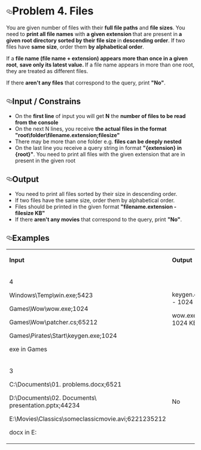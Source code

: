 <h1><a id="user-content-problem-4-files" class="anchor" href="#problem-4-files" aria-hidden="true"><svg aria-hidden="true" class="octicon octicon-link" height="16" version="1.1" viewBox="0 0 16 16" width="16"><path fill-rule="evenodd" d="M4 9h1v1H4c-1.5 0-3-1.69-3-3.5S2.55 3 4 3h4c1.45 0 3 1.69 3 3.5 0 1.41-.91 2.72-2 3.25V8.59c.58-.45 1-1.27 1-2.09C10 5.22 8.98 4 8 4H4c-.98 0-2 1.22-2 2.5S3 9 4 9zm9-3h-1v1h1c1 0 2 1.22 2 2.5S13.98 12 13 12H9c-.98 0-2-1.22-2-2.5 0-.83.42-1.64 1-2.09V6.25c-1.09.53-2 1.84-2 3.25C6 11.31 7.55 13 9 13h4c1.45 0 3-1.69 3-3.5S14.5 6 13 6z"></path></svg></a>Problem 4. Files</h1>
<p>You are given number of files with their <strong>full file paths</strong> and <strong>file sizes</strong>. You need to <strong>print all file names</strong> with <strong>a given extension </strong>that are present in<strong> a given root directory sorted by their file size </strong>in<strong> descending order</strong>. If two files have <strong>same size</strong>, order them <strong>by alphabetical order</strong>.</p>
<p>If a <strong>file name (file name + extension) appears more than once in a given root</strong>, <strong>save only its latest value. </strong>If a file name appears in more than one root, they are treated as different files.</p>
<p>If there <strong>aren't any files</strong> that correspond to the query, print <strong>"No"</strong>.</p>
<h2><a id="user-content-input--constrains" class="anchor" href="#input--constrains" aria-hidden="true"><svg aria-hidden="true" class="octicon octicon-link" height="16" version="1.1" viewBox="0 0 16 16" width="16"><path fill-rule="evenodd" d="M4 9h1v1H4c-1.5 0-3-1.69-3-3.5S2.55 3 4 3h4c1.45 0 3 1.69 3 3.5 0 1.41-.91 2.72-2 3.25V8.59c.58-.45 1-1.27 1-2.09C10 5.22 8.98 4 8 4H4c-.98 0-2 1.22-2 2.5S3 9 4 9zm9-3h-1v1h1c1 0 2 1.22 2 2.5S13.98 12 13 12H9c-.98 0-2-1.22-2-2.5 0-.83.42-1.64 1-2.09V6.25c-1.09.53-2 1.84-2 3.25C6 11.31 7.55 13 9 13h4c1.45 0 3-1.69 3-3.5S14.5 6 13 6z"></path></svg></a>Input / Constrains</h2>
<ul>
<li>On the <strong>first line</strong> of input you will get <strong>N</strong> the <strong>number of files to be read from the console</strong></li>
<li>On the next N lines, you receive <strong>the actual files in the format "root\folder\filename.extension;filesize"</strong></li>
<li>There may be more than one folder e.g. <strong>files can be deeply nested</strong></li>
<li>On the last line you receive a query string in format <strong>"{extension} in {root}"</strong>. You need to print all files with the given extension that are in present in the given root</li>
</ul>
<h2><a id="user-content-output" class="anchor" href="#output" aria-hidden="true"><svg aria-hidden="true" class="octicon octicon-link" height="16" version="1.1" viewBox="0 0 16 16" width="16"><path fill-rule="evenodd" d="M4 9h1v1H4c-1.5 0-3-1.69-3-3.5S2.55 3 4 3h4c1.45 0 3 1.69 3 3.5 0 1.41-.91 2.72-2 3.25V8.59c.58-.45 1-1.27 1-2.09C10 5.22 8.98 4 8 4H4c-.98 0-2 1.22-2 2.5S3 9 4 9zm9-3h-1v1h1c1 0 2 1.22 2 2.5S13.98 12 13 12H9c-.98 0-2-1.22-2-2.5 0-.83.42-1.64 1-2.09V6.25c-1.09.53-2 1.84-2 3.25C6 11.31 7.55 13 9 13h4c1.45 0 3-1.69 3-3.5S14.5 6 13 6z"></path></svg></a>Output</h2>
<ul>
<li>You need to print all files sorted by their size in descending order.</li>
<li>If two files have the same size, order them by alphabetical order.</li>
<li>Files should be printed in the given format <strong>"filename.extension - filesize KB" </strong></li>
<li>If there <strong>aren't any movies</strong> that correspond to the query, print <strong>"No"</strong>.</li>
</ul>
<h2><a id="user-content-examples" class="anchor" href="#examples" aria-hidden="true"><svg aria-hidden="true" class="octicon octicon-link" height="16" version="1.1" viewBox="0 0 16 16" width="16"><path fill-rule="evenodd" d="M4 9h1v1H4c-1.5 0-3-1.69-3-3.5S2.55 3 4 3h4c1.45 0 3 1.69 3 3.5 0 1.41-.91 2.72-2 3.25V8.59c.58-.45 1-1.27 1-2.09C10 5.22 8.98 4 8 4H4c-.98 0-2 1.22-2 2.5S3 9 4 9zm9-3h-1v1h1c1 0 2 1.22 2 2.5S13.98 12 13 12H9c-.98 0-2-1.22-2-2.5 0-.83.42-1.64 1-2.09V6.25c-1.09.53-2 1.84-2 3.25C6 11.31 7.55 13 9 13h4c1.45 0 3-1.69 3-3.5S14.5 6 13 6z"></path></svg></a>Examples</h2>
<table width="699">
<tbody>
<tr>
<td width="435">
<p><strong>Input</strong></p>
</td>
<td width="265">
<p><strong>Output</strong></p>
</td>
</tr>
<tr>
<td width="435">
<p>4</p>
<p>Windows\Temp\win.exe;5423</p>
<p>Games\Wow\wow.exe;1024</p>
<p>Games\Wow\patcher.cs;65212</p>
<p>Games\Pirates\Start\keygen.exe;1024</p>
<p>exe in Games</p>
</td>
<td width="265">
<p>keygen.exe - 1024 KB</p>
<p>wow.exe - 1024 KB</p>
<p>&nbsp;</p>
</td>
</tr>
<tr>
<td width="435">
<p>3</p>
<p>C:\Documents\01. problems.docx;6521</p>
<p>D:\Documents\02. Documents\ presentation.pptx;44234</p>
<p>E:\Movies\Classics\someclassicmovie.avi;6221235212</p>
<p>docx in E:</p>
</td>
<td width="265">
<p>No</p>
</td>
</tr>
</tbody>
</table>
<p>&nbsp;</p>
<p>&nbsp;</p>
</article>